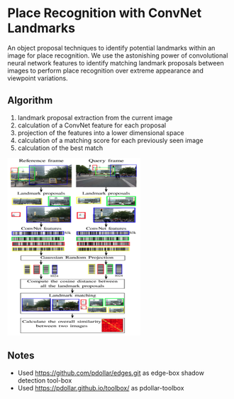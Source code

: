 # Place Recognition with ConvNet Landmarks
An object proposal techniques to identify potential landmarks within an
image for place recognition. We use the astonishing power
of convolutional neural network features to identify matching
landmark proposals between images to perform place recognition
over extreme appearance and viewpoint variations.

## Algorithm
1) landmark proposal extraction from the current image
2) calculation of a ConvNet feature for each proposal
3) projection of the features into a lower dimensional space
4) calculation of a matching score for each previously seen
image
5) calculation of the best match

<img src="https://github.com/sepidehhosseinzadeh/Visual-Place-Recognition/blob/master/pipeline.png" alt="" width="300" height="400"> 

## Notes
- Used https://github.com/pdollar/edges.git as edge-box shadow detection tool-box
- Used https://pdollar.github.io/toolbox/ as pdollar-toolbox

